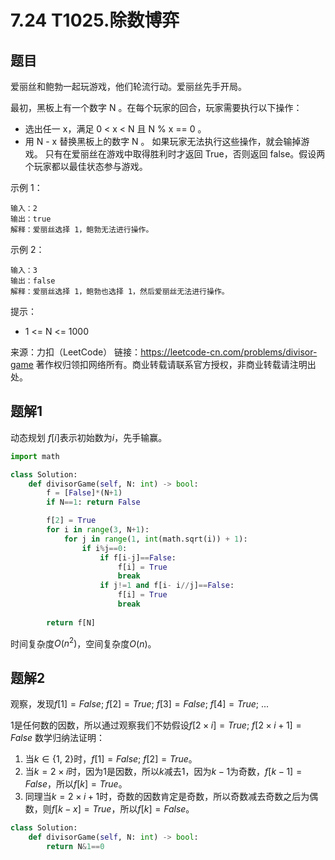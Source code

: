 # 7.24 T1025.除数博弈

## 题目
爱丽丝和鲍勃一起玩游戏，他们轮流行动。爱丽丝先手开局。

最初，黑板上有一个数字 N 。在每个玩家的回合，玩家需要执行以下操作：
- 选出任一 x，满足 0 < x < N 且 N % x == 0 。
- 用 N - x 替换黑板上的数字 N 。
如果玩家无法执行这些操作，就会输掉游戏。
只有在爱丽丝在游戏中取得胜利时才返回 True，否则返回 false。假设两个玩家都以最佳状态参与游戏。

示例 1：
```
输入：2
输出：true
解释：爱丽丝选择 1，鲍勃无法进行操作。
```
示例 2：
```
输入：3
输出：false
解释：爱丽丝选择 1，鲍勃也选择 1，然后爱丽丝无法进行操作。
```

提示：
- 1 <= N <= 1000

来源：力扣（LeetCode）
链接：https://leetcode-cn.com/problems/divisor-game
著作权归领扣网络所有。商业转载请联系官方授权，非商业转载请注明出处。

## 题解1
动态规划
$f[i]$表示初始数为$i$，先手输赢。

```python
import math

class Solution:
    def divisorGame(self, N: int) -> bool:
        f = [False]*(N+1)
        if N==1: return False

        f[2] = True
        for i in range(3, N+1):
            for j in range(1, int(math.sqrt(i)) + 1):
                if i%j==0:
                    if f[i-j]==False:
                        f[i] = True
                        break
                    if j!=1 and f[i- i//j]==False:
                        f[i] = True
                        break
        
        return f[N]
```
时间复杂度$O(n^2)$，空间复杂度$O(n)$。


## 题解2
观察，发现$f[1]=False;\ f[2]=True;\ f[3]=False;\ f[4]=True;\ ...$

1是任何数的因数，所以通过观察我们不妨假设$f[2\times i]=True;\ f[2\times i+1]=False$
数学归纳法证明：
1. 当$k \in \{1,\ 2\}$时，$f[1]=False;\ f[2]=True$。
2. 当$k=2\times i$时，因为1是因数，所以$k$减去1，因为$k-1$为奇数，$f[k-1]=False$，所以$f[k]=True$。
3. 同理当$k=2\times i + 1$时，奇数的因数肯定是奇数，所以奇数减去奇数之后为偶数，则$f[k-x]=True$，所以$f[k]=False$。

```python
class Solution:
    def divisorGame(self, N: int) -> bool:
        return N&1==0
```